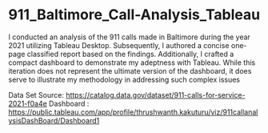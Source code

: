 # 911_Baltimore_Call-Analysis_Tableau

I conducted an analysis of the 911 calls made in Baltimore during the year 2021 utilizing Tableau Desktop. Subsequently, I authored a concise one-page 
classified report based on the findings. Additionally, I crafted a compact dashboard to demonstrate my adeptness with Tableau. While this iteration does
not represent the ultimate version of the dashboard, it does serve to illustrate my methodology in addressing such complex issues

Data Set Source: https://catalog.data.gov/dataset/911-calls-for-service-2021-f0a4e
Dashboard : https://public.tableau.com/app/profile/thrushwanth.kakuturu/viz/911callanalysisDashBoard/Dashboard1
